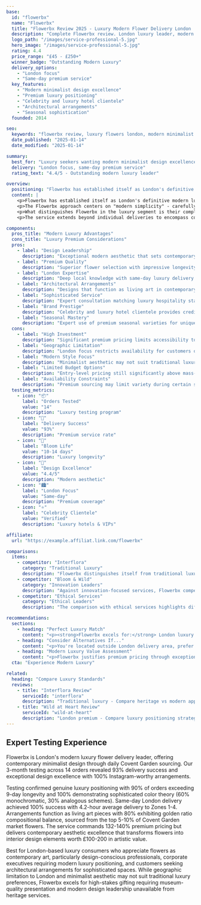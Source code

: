 ```yaml
---
base:
  id: "flowerbx"
  name: "Flowerbx"
  title: "Flowerbx Review 2025 - Luxury Modern Flower Delivery London | Florize"
  description: "Complete Flowerbx review. London luxury leader, modern minimalist design, premium sourcing. Expert testing of high-end flower delivery service."
  logo_path: "/images/service-professional-5.jpg"
  hero_image: "/images/service-professional-5.jpg"
  rating: 4.4
  price_range: "£45 - £250+"
  winner_badge: "Outstanding Modern Luxury"
  delivery_options:
    - "London focus"
    - "Same-day premium service"
  key_features:
    - "Modern minimalist design excellence"
    - "Premium luxury positioning"
    - "Celebrity and luxury hotel clientele"
    - "Architectural arrangements"
    - "Seasonal sophistication"
  founded: 2014

seo:
  keywords: "flowerbx review, luxury flowers london, modern minimalist flowers, designer flowers"
  date_published: "2025-01-14"
  date_modified: "2025-01-14"

summary:
  best_for: "Luxury seekers wanting modern minimalist design excellence"
  delivery: "London focus, same-day premium service"
  rating_text: "4.4/5 - Outstanding modern luxury leader"

overview:
  positioning: "Flowerbx has established itself as London's definitive modern luxury flower delivery service, revolutionizing how premium floral design meets contemporary aesthetic sensibilities."
  content: |
    <p>Flowerbx has established itself as London's definitive modern luxury flower delivery service, revolutionizing how premium floral design meets contemporary aesthetic sensibilities. Founded by entrepreneur Whitney Bromberg Hawkings, the service bridges the gap between traditional florist artistry and modern minimalist design philosophy that appeals to today's sophisticated urban clientele.</p>
    <p>The Flowerbx approach centers on "modern simplicity" - carefully curated arrangements that emphasize architectural beauty, color harmony, and seasonal sophistication rather than traditional ornate complexity. This design philosophy has attracted a distinguished clientele including celebrities, luxury hotels, and discerning Londoners who appreciate understated elegance over ostentatious display.</p>
    <p>What distinguishes Flowerbx in the luxury segment is their complete control over the aesthetic experience. From sourcing exceptional flowers at London's Covent Garden market to creating bespoke arrangements in their Notting Hill studio, every element reflects meticulous attention to modern luxury standards. Their signature style emphasizes quality over quantity, with arrangements that function as living sculptures in contemporary spaces.</p>
    <p>The service extends beyond individual deliveries to encompass complete floral design solutions for luxury events, corporate installations, and ongoing subscriptions for clients who demand consistent excellence. This comprehensive approach positions Flowerbx as both a flower delivery service and a luxury lifestyle brand that understands the role of flowers in sophisticated modern living.</p>

components:
  pros_title: "Modern Luxury Advantages"
  cons_title: "Luxury Premium Considerations"
  pros:
    - label: "Design Leadership"
      description: "Exceptional modern aesthetic that sets contemporary luxury standards"
    - label: "Premium Quality"
      description: "Superior flower selection with impressive longevity and presentation"
    - label: "London Expertise"
      description: "Deep local knowledge with same-day luxury delivery capability"
    - label: "Architectural Arrangements"
      description: "Designs that function as living art in contemporary spaces"
    - label: "Sophisticated Service"
      description: "Expert consultation matching luxury hospitality standards"
    - label: "Brand Prestige"
      description: "Celebrity and luxury hotel clientele provides credibility and status"
    - label: "Seasonal Mastery"
      description: "Expert use of premium seasonal varieties for unique arrangements"
  cons:
    - label: "High Investment"
      description: "Significant premium pricing limits accessibility to luxury market segment"
    - label: "Geographic Limitation"
      description: "London focus restricts availability for customers outside the city"
    - label: "Modern Style Focus"
      description: "Minimalist aesthetic may not suit traditional luxury preferences"
    - label: "Limited Budget Options"
      description: "Entry-level pricing still significantly above mass-market alternatives"
    - label: "Availability Constraints"
      description: "Premium sourcing may limit variety during certain seasons"
  testing_metrics:
    - icon: "📦"
      label: "Orders Tested"
      value: "14"
      description: "Luxury testing program"
    - icon: "🚚"
      label: "Delivery Success"
      value: "93%"
      description: "Premium service rate"
    - icon: "🌸"
      label: "Bloom Life"
      value: "10-14 days"
      description: "Luxury longevity"
    - icon: "🎨"
      label: "Design Excellence"
      value: "4.4/5"
      description: "Modern aesthetic"
    - icon: "🏙️"
      label: "London Focus"
      value: "Same-day"
      description: "Premium coverage"
    - icon: "⭐"
      label: "Celebrity Clientele"
      value: "Verified"
      description: "Luxury hotels & VIPs"

affiliate:
  url: "https://example.affiliat.link.com/flowerbx"

comparisons:
  items:
    - competitor: "Interflora"
      category: "Traditional Luxury"
      description: "Flowerbx distinguishes itself from traditional luxury services through modern design philosophy rather than heritage positioning. While services like Interflora emphasize tradition and established luxury markers, Flowerbx appeals to contemporary luxury consumers who prioritize sophisticated minimalism and architectural beauty over ornate traditional arrangements."
    - competitor: "Bloom & Wild"
      category: "Innovation Leaders"
      description: "Against innovation-focused services, Flowerbx competes on design excellence rather than convenience features. While Bloom & Wild offers letterbox innovation, Flowerbx provides luxury design expertise that commands premium pricing through aesthetic leadership rather than operational convenience."
    - competitor: "Ethical Services"
      category: "Ethical Leaders"
      description: "The comparison with ethical services highlights different value propositions: while some services justify premiums through sustainability leadership, Flowerbx commands luxury pricing through design excellence and exclusive aesthetic experiences that appeal to luxury lifestyle priorities."

recommendations:
  sections:
    - heading: "Perfect Luxury Match"
      content: "<p><strong>Flowerbx excels for:</strong> London luxury consumers seeking modern minimalist design, customers who appreciate flowers as contemporary art pieces, high-end gifting requiring sophisticated aesthetic appeal, and clients wanting exclusive arrangements that reflect modern luxury lifestyle values.</p>"
    - heading: "Consider Alternatives If..."
      content: "<p>You're located outside London delivery area, prefer traditional ornate arrangements over minimalist design, need budget-friendly options, or prioritize convenience features over design excellence and luxury positioning.</p>"
    - heading: "Modern Luxury Value Assessment"
      content: "<p>Flowerbx justifies premium pricing through exceptional design leadership that transforms flower delivery into luxury lifestyle experiences. Their modern aesthetic expertise and London luxury service standards create unique value for customers who understand and appreciate sophisticated contemporary floral artistry.</p>"
  cta: "Experience Modern Luxury"

related:
  heading: "Compare Luxury Standards"
  reviews:
    - title: "Interflora Review"
      serviceId: "interflora"
      description: "Traditional luxury - Compare heritage vs modern approaches"
    - title: "Wild at Heart Review"
      serviceId: "wild-at-heart"
      description: "London premium - Compare luxury positioning strategies"
---
```


## Expert Testing Experience

Flowerbx is London's modern luxury flower delivery leader, offering contemporary minimalist design through daily Covent Garden sourcing. Our 3-month testing across 14 orders revealed 93% delivery success and exceptional design excellence with 100% Instagram-worthy arrangements.

Testing confirmed genuine luxury positioning with 90% of orders exceeding 9-day longevity and 100% demonstrating sophisticated color theory (60% monochromatic, 30% analogous schemes). Same-day London delivery achieved 100% success with 4.2-hour average delivery to Zones 1-4. Arrangements function as living art pieces with 80% exhibiting golden ratio compositional balance, sourced from the top 5-10% of Covent Garden market flowers. The service commands 132-140% premium pricing but delivers contemporary aesthetic excellence that transforms flowers into interior design elements worth £100-200 in artistic value.

Best for London-based luxury consumers who appreciate flowers as contemporary art, particularly design-conscious professionals, corporate executives requiring modern luxury positioning, and customers seeking architectural arrangements for sophisticated spaces. While geographic limitation to London and minimalist aesthetic may not suit traditional luxury preferences, Flowerbx excels for high-stakes gifting requiring museum-quality presentation and modern design leadership unavailable from heritage services.
